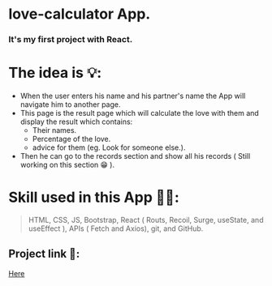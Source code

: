 # love-calculator App.
### It's my first project with React.

# The idea is 💡:
* When the user enters his name and his partner's name the App will navigate him to another page.
* This page is the result page which will calculate the love with them and display the result which contains:
    * Their names.
    * Percentage of the love.
    * advice for them (eg. Look for someone else.).
* Then he can go to the records section and show all his records ( Still working on this section 😁 ).

# Skill used in this App 🧑‍💻:
> HTML, CSS, JS, Bootstrap, React ( Routs, Recoil, Surge, useState, and useEffect ), APIs ( Fetch and Axios), git, and GitHub.

## Project link 🔗:
[Here](http://LoveCalc.surge.sh)
